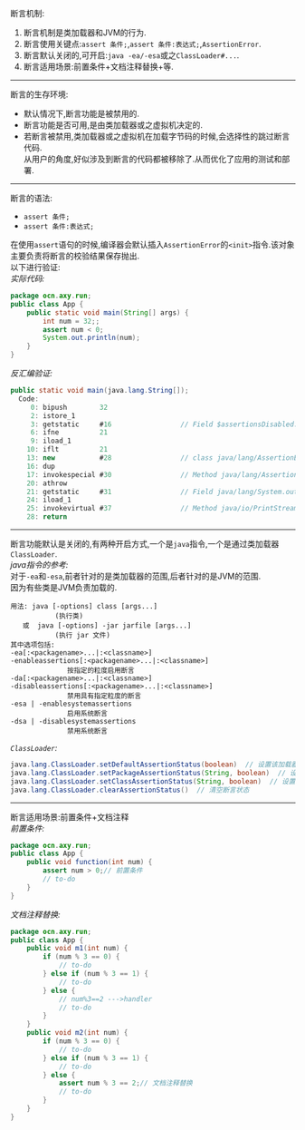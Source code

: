 断言机制:  
1. 断言机制是类加载器和JVM的行为.  
1. 断言使用关键点:`assert 条件;`,`assert 条件:表达式;`,`AssertionError`.  
1. 断言默认关闭的,可开启:`java -ea/-esa`或之`ClassLoader#...`.  
1. 断言适用场景:前置条件+文档注释替换+等.  

---

断言的生存环境:  
- 默认情况下,断言功能是被禁用的.  
- 断言功能是否可用,是由类加载器或之虚拟机决定的.  
- 若断言被禁用,类加载器或之虚拟机在加载字节码的时候,会选择性的跳过断言代码.  
  从用户的角度,好似涉及到断言的代码都被移除了.从而优化了应用的测试和部署.  

---

断言的语法:  
- `assert 条件;`  
- `assert 条件:表达式;`  

在使用`assert`语句的时候,编译器会默认插入`AssertionError`的`<init>`指令.该对象主要负责将断言的校验结果保存抛出.  
以下进行验证:  
_实际代码:_  
```java
package ocn.axy.run;
public class App {
	public static void main(String[] args) {
		int num = 32;;
		assert num < 0;
		System.out.println(num);
	}
}
```  
_反汇编验证:_  
```java
public static void main(java.lang.String[]);
  Code:
     0: bipush        32
     2: istore_1
     3: getstatic     #16                 // Field $assertionsDisabled:Z
     6: ifne          21
     9: iload_1
    10: iflt          21
    13: new           #28                 // class java/lang/AssertionError  ==>>执行new指令
    16: dup
    17: invokespecial #30                 // Method java/lang/AssertionError."<init>":()V  ==>>初始化AssertionError
    20: athrow   
    21: getstatic     #31                 // Field java/lang/System.out:Ljava/io/PrintStream;
    24: iload_1
    25: invokevirtual #37                 // Method java/io/PrintStream.println:(I)V
    28: return
```  

---

断言功能默认是关闭的,有两种开启方式,一个是`java`指令,一个是通过类加载器`ClassLoader`.  
_java指令的参考:_  
对于`-ea`和`-esa`,前者针对的是类加载器的范围,后者针对的是JVM的范围.  
因为有些类是JVM负责加载的.  
```shell
用法: java [-options] class [args...]
           (执行类)
   或  java [-options] -jar jarfile [args...]
           (执行 jar 文件)
其中选项包括:
-ea[:<packagename>...|:<classname>]
-enableassertions[:<packagename>...|:<classname>]
              按指定的粒度启用断言
-da[:<packagename>...|:<classname>]
-disableassertions[:<packagename>...|:<classname>]
              禁用具有指定粒度的断言
-esa | -enablesystemassertions
              启用系统断言
-dsa | -disablesystemassertions
              禁用系统断言
```  
_`ClassLoader`:_  
```java
java.lang.ClassLoader.setDefaultAssertionStatus(boolean)  // 设置该加载器负责类的所有默认断言状态
java.lang.ClassLoader.setPackageAssertionStatus(String, boolean)  // 设置指定包内所有类的断言状态
java.lang.ClassLoader.setClassAssertionStatus(String, boolean)  // 设置指定类及其内部类的断言状态
java.lang.ClassLoader.clearAssertionStatus()  // 清空断言状态  
```  

---

断言适用场景:前置条件+文档注释  
_前置条件:_  
```java
package ocn.axy.run;
public class App {
	public void function(int num) {
		assert num > 0;// 前置条件
		// to-do
	}
}
```  
_文档注释替换:_  
```java
package ocn.axy.run;
public class App {
	public void m1(int num) {
		if (num % 3 == 0) {
			// to-do
		} else if (num % 3 == 1) {
			// to-do
		} else {
			// num%3==2 --->handler
			// to-do
		}
	}
	public void m2(int num) {
		if (num % 3 == 0) {
			// to-do
		} else if (num % 3 == 1) {
			// to-do
		} else {
			assert num % 3 == 2;// 文档注释替换
			// to-do
		}
	}
}
```  
